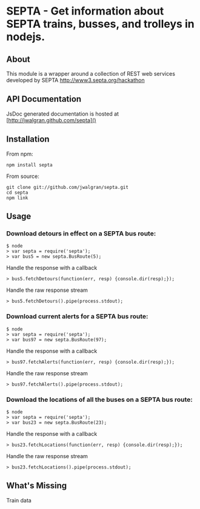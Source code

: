 # SEPTA - Get information about SEPTA trains, busses, and trolleys in nodejs.

## About

This module is a wrapper around a collection of REST web services developed by
SEPTA http://www3.septa.org/hackathon

## API Documentation

JsDoc generated documentation is hosted at [http://jwalgran.github.com/septa]()

## Installation

From npm:

    npm install septa

From source:

    git clone git://github.com/jwalgran/septa.git 
    cd septa
    npm link

## Usage

### Download detours in effect on a SEPTA bus route:

    $ node
    > var septa = require('septa');
    > var bus5 = new septa.BusRoute(5);

Handle the response with a callback

    > bus5.fetchDetours(function(err, resp) {console.dir(resp);});

Handle the raw response stream

    > bus5.fetchDetours().pipe(process.stdout);

### Download current alerts for a SEPTA bus route:

    $ node
    > var septa = require('septa');
    > var bus97 = new septa.BusRoute(97);

Handle the response with a callback

    > bus97.fetchAlerts(function(err, resp) {console.dir(resp);});

Handle the raw response stream

    > bus97.fetchAlerts().pipe(process.stdout);

### Download the locations of all the buses on a SEPTA bus route:

    $ node
    > var septa = require('septa');
    > var bus23 = new septa.BusRoute(23);

Handle the response with a callback

    > bus23.fetchLocations(function(err, resp) {console.dir(resp);});

Handle the raw response stream

    > bus23.fetchLocations().pipe(process.stdout);

## What's Missing

Train data